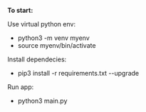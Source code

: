 **To start:**

Use virtual python env:
 - python3 -m venv myenv
 - source myenv/bin/activate

Install dependecies:
 - pip3 install -r requirements.txt --upgrade

Run app:

- python3 main.py